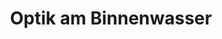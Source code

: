 ---
title: "Optik am Binnenwasser"
url: /neustadt-in-holstein/optik-am-binnenwasser/
shop: Optiker
---
